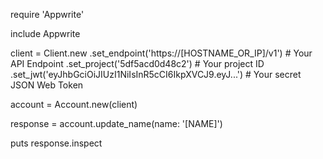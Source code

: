 require 'Appwrite'

include Appwrite

client = Client.new
    .set_endpoint('https://[HOSTNAME_OR_IP]/v1') # Your API Endpoint
    .set_project('5df5acd0d48c2') # Your project ID
    .set_jwt('eyJhbGciOiJIUzI1NiIsInR5cCI6IkpXVCJ9.eyJ...') # Your secret JSON Web Token

account = Account.new(client)

response = account.update_name(name: '[NAME]')

puts response.inspect
